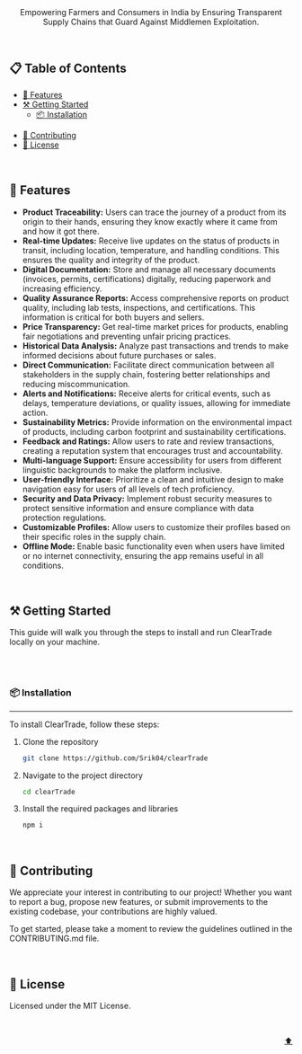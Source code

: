 <br>

<div id="top">
<!-- <p align="center">
  <a href="[Your Project Repository URL]" target="_blank" rel="noopener noreferrer">
    <img width="600" src="[Your Project Logo URL]" alt="ClearTrade-Logo">
  </a>
</p> -->
</div>

<div align="center">
<!--
[![Status](https://img.shields.io/badge/status-active-success.svg)]()
[![GitHub Issues](https://img.shields.io/github/issues/[Your GitHub Username]/ClearTrade.svg)](https://github.com/[Your GitHub Username]/ClearTrade/issues)
[![GitHub Pull Requests](https://img.shields.io/github/issues-pr/[Your GitHub Username]/ClearTrade)](https://github.com/[Your GitHub Username]/ClearTrade/pulls)
[![License](https://img.shields.io/badge/license-MIT-yellow.svg)](LICENSE.md)
-->
</div>

<br>

<p align="center">Empowering Farmers and Consumers in India by Ensuring Transparent Supply Chains that Guard Against Middlemen Exploitation.</p>

<br>

## 📋 Table of Contents

- [🌟 Features](#-features)
- [⚒️ Getting Started](#️-getting-started)
  <!-- - [⚙️ Prerequisites](#️-prerequisites) -->
  - [📦 Installation](#-installation)
<!-- - [🎯 Usage](#-usage)
- [🖼️ Screenshots](#️-screenshots) -->
- [🤝 Contributing](#-contributing)
- [📄 License](#-license)

<br>

## 🌟 Features

- **Product Traceability:** Users can trace the journey of a product from its origin to their hands, ensuring they know exactly where it came from and how it got there.
- **Real-time Updates:** Receive live updates on the status of products in transit, including location, temperature, and handling conditions. This ensures the quality and integrity of the product.
- **Digital Documentation:** Store and manage all necessary documents (invoices, permits, certifications) digitally, reducing paperwork and increasing efficiency.
- **Quality Assurance Reports:** Access comprehensive reports on product quality, including lab tests, inspections, and certifications. This information is critical for both buyers and sellers.
- **Price Transparency:** Get real-time market prices for products, enabling fair negotiations and preventing unfair pricing practices.
- **Historical Data Analysis:** Analyze past transactions and trends to make informed decisions about future purchases or sales.
- **Direct Communication:** Facilitate direct communication between all stakeholders in the supply chain, fostering better relationships and reducing miscommunication.
- **Alerts and Notifications:** Receive alerts for critical events, such as delays, temperature deviations, or quality issues, allowing for immediate action.
- **Sustainability Metrics:** Provide information on the environmental impact of products, including carbon footprint and sustainability certifications.
- **Feedback and Ratings:** Allow users to rate and review transactions, creating a reputation system that encourages trust and accountability.
- **Multi-language Support:** Ensure accessibility for users from different linguistic backgrounds to make the platform inclusive.
- **User-friendly Interface:** Prioritize a clean and intuitive design to make navigation easy for users of all levels of tech proficiency.
- **Security and Data Privacy:** Implement robust security measures to protect sensitive information and ensure compliance with data protection regulations.
- **Customizable Profiles:** Allow users to customize their profiles based on their specific roles in the supply chain.
- **Offline Mode:** Enable basic functionality even when users have limited or no internet connectivity, ensuring the app remains useful in all conditions.

<br>

## ⚒️ Getting Started

This guide will walk you through the steps to install and run ClearTrade locally on your machine.

<br>

<!--
### ⚙️ Prerequisites

---

Before you begin, make sure you have the following software installed on your machine:

-->
<br>

### 📦 Installation

---

To install ClearTrade, follow these steps:

1. Clone the repository
   ```bash
   git clone https://github.com/Srik04/clearTrade
   ```
2. Navigate to the project directory

   ```bash
   cd clearTrade
   ```
   
3. Install the required packages and libraries
   ```bash
   npm i
   ```
  <br>
  
<!--  
## 🎯 Usage

[Provide examples or code snippets demonstrating how to use your project. Include any important information about inputs, outputs, or expected behavior.]

<br>

## 🖼️ Screenshots

[Include screenshots or images that showcase your project. This section is optional but can be very helpful for visualizing the project.]

<br>
-->
## 🤝 Contributing

We appreciate your interest in contributing to our project! Whether you want to report a bug, propose new features, or submit improvements to the existing codebase, your contributions are highly valued.

To get started, please take a moment to review the guidelines outlined in the CONTRIBUTING.md file.

<br>

## 📄 License

Licensed under the MIT License.

<br>

<p align="right"><a href="#top">⬆️</a></p>
